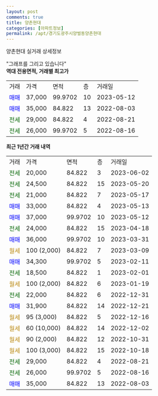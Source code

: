 ```yaml
---
layout: post
comments: true
title: 양촌현대
categories: [아파트정보]
permalink: /apt/경기도광주시양벌동양촌현대
---
```


양촌현대 실거래 상세정보

<script type="text/javascript">
  google.charts.load('current', {'packages':['line', 'corechart']});
  google.charts.setOnLoadCallback(drawChart);

  function drawChart() {
    var data = new google.visualization.DataTable();
    data.addColumn('date', '거래일');
    data.addColumn('number', "매매");
    data.addColumn('number', "전세");
    data.addColumn('number', "전매");

    data.addRows([[new Date(Date.parse("2023-06-02")), null, 20000, null], [new Date(Date.parse("2023-05-20")), null, 24500, null], [new Date(Date.parse("2023-05-17")), null, 21000, null], [new Date(Date.parse("2023-05-13")), 33000, null, null], [new Date(Date.parse("2023-05-12")), 37000, null, null], [new Date(Date.parse("2023-04-18")), null, 24000, null], [new Date(Date.parse("2023-03-31")), 36000, null, null], [new Date(Date.parse("2023-03-09")), null, null, null], [new Date(Date.parse("2023-02-11")), 34300, null, null], [new Date(Date.parse("2023-02-01")), null, 18500, null], [new Date(Date.parse("2023-01-19")), null, null, null], [new Date(Date.parse("2022-12-31")), null, 22000, null], [new Date(Date.parse("2022-12-21")), 31900, null, null], [new Date(Date.parse("2022-12-16")), null, null, null], [new Date(Date.parse("2022-12-02")), null, null, null], [new Date(Date.parse("2022-10-31")), null, null, null], [new Date(Date.parse("2022-10-18")), null, null, null], [new Date(Date.parse("2022-08-21")), null, 29000, null], [new Date(Date.parse("2022-08-16")), null, 26000, null], [new Date(Date.parse("2022-08-03")), 35000, null, null]]);

    var options = {
      hAxis: {
        format: 'yyyy/MM/dd'
      },    
      lineWidth: 0,
      pointsVisible: true,    
      title: '최근 1년간 유형별 실거래가 분포',
      legend: { position: 'bottom' }
    };

    var formatter = new google.visualization.NumberFormat({pattern:'###,###'} );
    formatter.format(data, 1);
    formatter.format(data, 2);
    
    setTimeout(function() {
        var chart = new google.visualization.LineChart(document.getElementById('columnchart_material'));
        chart.draw(data, (options));
        document.getElementById('loading').style.display = 'none';
    }, 200);
  }
</script>


<div id="loading" style="z-index:20; display: block; margin-left: 0px">"그래프를 그리고 있습니다"</div>
<div id="columnchart_material" style="width: 95%; margin-left: 0px; display: block"></div>
<!-- contents start -->
<b>역대 전용면적, 거래별 최고가</b>
<table class="sortable">
    <tr>
      <td>거래</td>
      <td>가격</td>
      <td>면적</td>
      <td>층</td>
      <td>거래일</td>
    </tr>
        <tr>
          <td><a style="color: blue">매매</a></td>
          <td>37,000</td>
          <td>99.9702</td>
          <td>10</td>
          <td>2023-05-12</td>
        </tr>            <tr>
          <td><a style="color: blue">매매</a></td>
          <td>35,000</td>
          <td>84.822</td>
          <td>13</td>
          <td>2022-08-03</td>
        </tr>        
        <tr>
              <td><a style="color: darkgreen">전세</a></td>
              <td>29,000</td>
              <td>84.822</td>
              <td>4</td>
              <td>2022-08-21</td>
            </tr>            <tr>
              <td><a style="color: darkgreen">전세</a></td>
              <td>26,000</td>
              <td>99.9702</td>
              <td>5</td>
              <td>2022-08-16</td>
            </tr>        
    
</table>

<b>최근 1년간 거래 내역</b>

<table class="sortable">
    <tr>
      <td>거래</td>
      <td>가격</td>
      <td>면적</td>
      <td>층</td>
      <td>거래일</td>
    </tr>
    <tr>
      <td><a style="color: darkgreen">전세</a></td>
      <td>20,000</td>
      <td>84.822</td>
      <td>3</td>
      <td>2023-06-02</td>
    </tr>          <tr>
      <td><a style="color: darkgreen">전세</a></td>
      <td>24,500</td>
      <td>84.822</td>
      <td>15</td>
      <td>2023-05-20</td>
    </tr>          <tr>
      <td><a style="color: darkgreen">전세</a></td>
      <td>21,000</td>
      <td>84.822</td>
      <td>7</td>
      <td>2023-05-17</td>
    </tr>          <tr>
      <td><a style="color: blue">매매</a></td>
      <td>33,000</td>
      <td>84.822</td>
      <td>4</td>
      <td>2023-05-13</td>
    </tr>          <tr>
      <td><a style="color: blue">매매</a></td>
      <td>37,000</td>
      <td>99.9702</td>
      <td>10</td>
      <td>2023-05-12</td>
    </tr>          <tr>
      <td><a style="color: darkgreen">전세</a></td>
      <td>24,000</td>
      <td>84.822</td>
      <td>15</td>
      <td>2023-04-18</td>
    </tr>          <tr>
      <td><a style="color: blue">매매</a></td>
      <td>36,000</td>
      <td>99.9702</td>
      <td>10</td>
      <td>2023-03-31</td>
    </tr>          <tr>
      <td><a style="color: darkgoldenrod">월세</a></td>
      <td>100 (2,000)</td>
      <td>84.822</td>
      <td>7</td>
      <td>2023-03-09</td>
    </tr>          <tr>
      <td><a style="color: blue">매매</a></td>
      <td>34,300</td>
      <td>99.9702</td>
      <td>5</td>
      <td>2023-02-11</td>
    </tr>          <tr>
      <td><a style="color: darkgreen">전세</a></td>
      <td>18,500</td>
      <td>84.822</td>
      <td>1</td>
      <td>2023-02-01</td>
    </tr>          <tr>
      <td><a style="color: darkgoldenrod">월세</a></td>
      <td>100 (2,000)</td>
      <td>84.822</td>
      <td>6</td>
      <td>2023-01-19</td>
    </tr>          <tr>
      <td><a style="color: darkgreen">전세</a></td>
      <td>22,000</td>
      <td>84.822</td>
      <td>6</td>
      <td>2022-12-31</td>
    </tr>          <tr>
      <td><a style="color: blue">매매</a></td>
      <td>31,900</td>
      <td>84.822</td>
      <td>14</td>
      <td>2022-12-21</td>
    </tr>          <tr>
      <td><a style="color: darkgoldenrod">월세</a></td>
      <td>95 (3,000)</td>
      <td>84.822</td>
      <td>5</td>
      <td>2022-12-16</td>
    </tr>          <tr>
      <td><a style="color: darkgoldenrod">월세</a></td>
      <td>60 (10,000)</td>
      <td>84.822</td>
      <td>14</td>
      <td>2022-12-02</td>
    </tr>          <tr>
      <td><a style="color: darkgoldenrod">월세</a></td>
      <td>90 (2,000)</td>
      <td>84.822</td>
      <td>12</td>
      <td>2022-10-31</td>
    </tr>          <tr>
      <td><a style="color: darkgoldenrod">월세</a></td>
      <td>100 (3,000)</td>
      <td>84.822</td>
      <td>15</td>
      <td>2022-10-18</td>
    </tr>          <tr>
      <td><a style="color: darkgreen">전세</a></td>
      <td>29,000</td>
      <td>84.822</td>
      <td>4</td>
      <td>2022-08-21</td>
    </tr>          <tr>
      <td><a style="color: darkgreen">전세</a></td>
      <td>26,000</td>
      <td>99.9702</td>
      <td>5</td>
      <td>2022-08-16</td>
    </tr>          <tr>
      <td><a style="color: blue">매매</a></td>
      <td>35,000</td>
      <td>84.822</td>
      <td>13</td>
      <td>2022-08-03</td>
    </tr>      </table>
<!-- contents end -->    

